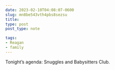 ```yaml
---
date: 2023-02-10T04:08:07-0600
slug: mn8be543vth4pbs8sezsu
title: 
type: post
post_type: note

tags:
- Reagan
- family
---
```

Tonight’s agenda: Snuggles and Babysitters Club.



